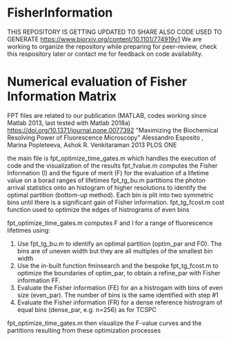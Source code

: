 # FisherInformation

THIS REPOSITORY IS GETTING UPDATED TO SHARE ALSO CODE USED TO GENERATE https://www.biorxiv.org/content/10.1101/774919v1
We are working to organize the repository while preparing for peer-review, check this respository later or contact me for feedback on code availability.

# Numerical evaluation of Fisher Information Matrix

FPT files are related to our publication (MATLAB, codes working since Matlab 2013, last tested with Matlab 2018a)
https://doi.org/10.1371/journal.pone.0077392
"Maximizing the Biochemical Resolving Power of Fluorescence Microscopy"
Alessandro Esposito , Marina Popleteeva, Ashok R. Venkitaraman
2013 PLOS ONE

the main file is fpt_optimize_time_gates.m
which handles the execution of code and the visualization of the results
fpt_fvalue.m computes the Fisher Information (I) and the figure of merit (F) for the evaluation of a lifetime value on a borad ranges of lifetimes
fpt_tg_bu.m partitions the photon arrival statistics onto an histogram of higher resolutions to identify the optimal partition (bottom-up method). Each bin is plit into two symmetric bins until there is a significant gain of Fisher information. 
fpt_tg_fcost.m cost function used to optimize the edges of histrograms of even bins

fpt_optimize_time_gates.m computes F and I for a range of fluorescence lifetimes using:
1) Use fpt_tg_bu.m to identify an optimal partition (optim_par and FO). The bins are of uneven width but they are all multiples of the smallest bin width 
2) Use the in-built function fminsearch and the bespoke fpt_tg_fcost.m to optimize the boundaries of optim_par, to obtain a refine_par with Fisher information FF.
3) Evaluate the Fisher information (FE) for an a histrogam with bins of even size (even_par). The number of bins is the same identified with step #1
4) Evaluate the Fisher information (FR) for a dense reference histrogram of equal bins (dense_par, e.g. n=256) as for TCSPC

fpt_optimize_time_gates.m then visualize the F-value curves and the partitions resulting from these optimization processes
